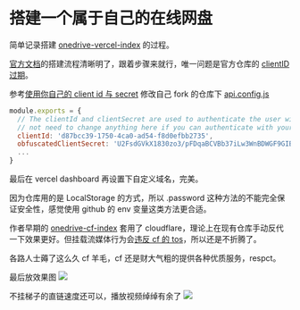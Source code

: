 # 搭建一个属于自己的在线网盘


简单记录搭建 [onedrive-vercel-index](https://github.com/spencerwooo/onedrive-vercel-index) 的过程。

[官方文档](https://ovi.swo.moe/zh/docs/getting-started)的搭建流程清晰明了，跟着步骤来就行，唯一问题是官方仓库的 [clientID 过期](https://github.com/spencerwooo/onedrive-vercel-index/issues/1049)。


参考[使用你自己的 client id 与 secret](https://ovi.swo.moe/zh/docs/advanced#%E4%BD%BF%E7%94%A8%E4%BD%A0%E8%87%AA%E5%B7%B1%E7%9A%84-client-id-%E4%B8%8E-secret) 修改自己 fork 的仓库下 [api.config.js](https://github.com/spencerwooo/onedrive-vercel-index/blob/main/config/api.config.js)

```js
module.exports = {
  // The clientId and clientSecret are used to authenticate the user with Microsoft Graph API using OAuth. You would
  // not need to change anything here if you can authenticate with your personal Microsoft account with OneDrive International.
  clientId: 'd87bcc39-1750-4ca0-ad54-f8d0efbb2735',
  obfuscatedClientSecret: 'U2FsdGVkX1830zo3/pFDqaBCVBb37iLw3WnBDWGF9GIB2f4apzv0roemp8Y+iIxI3Ih5ecyukqELQEGzZlYiWg==',
  ...
}
```

最后在 vercel dashboard 再设置下自定义域名，完美。

因为仓库用的是 LocalStorage 的方式，所以 .password 这种方法的不能完全保证安全性，感觉使用 github 的 env 变量这类方法更合适。

作者早期的 [onedrive-cf-index](https://github.com/spencerwooo/onedrive-cf-index) 套用了 cloudflare，理论上在现有仓库手动反代一下效果更好。但挂载流媒体行为会[违反 cf 的 tos](https://hostloc.com/thread-1053006-1-1.html)，所以还是不折腾了。

各路人士薅了这么久 cf 羊毛，cf 还是财大气粗的提供各种优质服务，respct。

最后放效果图
![](https://s2.loli.net/2023/06/27/hyzdAln4emxB5EL.png)


不挂梯子的直链速度还可以，播放视频绰绰有余了
![](https://s2.loli.net/2023/06/27/7w1WndxBTkFZgqX.jpg)
